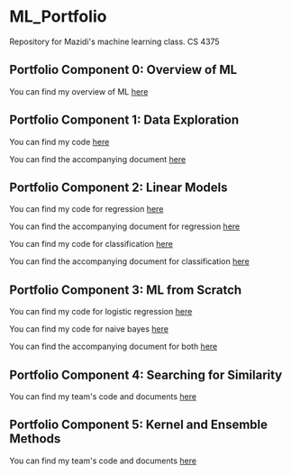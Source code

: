 # ML_Portfolio
 Repository for Mazidi's machine learning class. CS 4375

## Portfolio Component 0: Overview of ML
You can find my overview of ML [here](<P_0/Overview of ML.pdf>)

## Portfolio Component 1: Data Exploration
You can find my code [here](P_1/data_exploration.cpp)

You can find the accompanying document [here](P_1/Portfolio_Component_1.pdf)

## Portfolio Component 2: Linear Models
You can find my code for regression [here](P_2/Regression.Rmd)

You can find the accompanying document for regression [here](P_2/Regression.pdf)

You can find my code for classification [here](P_2/Classification.Rmd)

You can find the accompanying document for classification [here](P_2/Classification.pdf)

## Portfolio Component 3: ML from Scratch

You can find my code for logistic regression [here](P_3/MLScratch2.cpp)

You can find my code for naive bayes [here](P_3/NaiveBayes.cpp)

You can find the accompanying document for both [here](P_3/MLScratch.pdf)

## Portfolio Component 4: Searching for Similarity
You can find my team's code and documents [here](P_4)

## Portfolio Component 5: Kernel and Ensemble Methods
You can find my team's code and documents [here](P_5)
